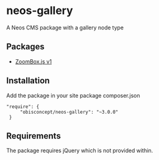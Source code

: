 # neos-gallery
A Neos CMS package with a gallery node type

## Packages
- [ZoomBox.js v1](https://github.com/MCStreetguy/ZoomBox.js/)

## Installation
Add the package in your site package composer.json

```
"require": {
     "obisconcept/neos-gallery": "~3.0.0"
 }
 ```

## Requirements
The package requires jQuery which is not provided within.
